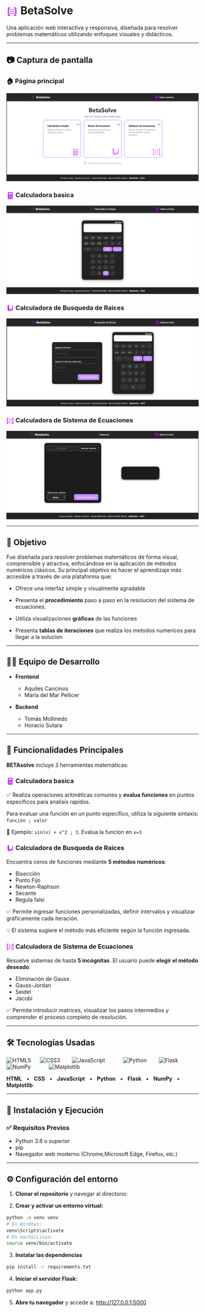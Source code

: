 <h1>
  <img src="app/static/Image/icono-logo.svg" alt="BETAsolve Logo" width="30" style="vertical-align: middle;"/>
  BetaSolve
</h1>

Una aplicación web interactiva y responsiva, diseñada para resolver problemas matemáticos utilizando enfoques visuales y didácticos.

---
## 📷 Captura de pantalla

### 🏠 Página principal
![Inicio](app/static/Image/screen.png)

<h3>
  <img src="app/static/Image/calculadora-icono.svg" alt="Calcluadora basica Logo" width="20" style="vertical-align: middle;"/>
  Calculadora basica
</h3>

![Calculadora](app/static/Image/screen_calculadora.png)
<h3>
  <img src="app/static/Image/funcion-icono.svg" alt="Calculadora raices Logo" width="20" style="vertical-align: middle;"/>
  Calculadora de Busqueda de Raices
</h3>

![Raices](app/static/Image/screen_raices.png)
<h3>
  <img src="app/static/Image/matriz-icono.svg" alt="Calculadora matrices Logo" width="20" style="vertical-align: middle;"/>
  Calculadora de Sistema de Ecuaciones
</h3>

![Sistemas](app/static/Image/screen_sistema.png)

---
## 🎯 Objetivo

Fue diseñada para resolver problemas matemáticos de forma visual, comprensible y atractiva, enfocándose en la aplicación de métodos numéricos clásicos.
Su principal objetivo es hacer el aprendizaje más accesible a través de una plataforma que:

- Ofrece una interfaz simple y visualmente agradable

- Presenta el **procedimiento** paso a paso en la resolucion del sistema de ecuaciones.

- Utiliza visualizaciones **gráficas** de las funciones

- Presenta **tablas de iteraciones** que realiza los metodos numericos para llegar a la solucion
---

## 👨‍💻 Equipo de Desarrollo

- **Frontend**
  - Aquiles Cancinos
  - María del Mar Pellicer

- **Backend**
  - Tomás Mollinedo
  - Horacio Sutara

---

##  🧠 Funcionalidades Principales

**BETAsolve** incluye 3 herramientas matemáticas:

<h3>
  <img src="app/static/Image/calculadora-icono.svg" alt="Calcluadora basica Logo" width="20" style="vertical-align: middle;"/>
  Calculadora basica
</h3>

✅ Realiza operaciones aritméticas comunes y **evalua funciones** en puntos especificos para analisis rapidos.

Para evaluar una función en un punto específico, utiliza la siguiente sintaxis:
`función ; valor`

🔹 Ejemplo: `sin(x) + x^2 ; 3`. Evalua la funcion en `x=3`

<h3>
  <img src="app/static/Image/funcion-icono.svg" alt="Calculadora raices Logo" width="20" style="vertical-align: middle;"/>
  Calculadora de Busqueda de Raices
</h3>

Encuentra ceros de funciones mediante **5 métodos numéricos**:
  - Bisección
  - Punto Fijo
  - Newton-Raphson
  - Secante
  - Regula falsi

✅ Permite ingresar funciones personalizadas, definir intervalos y visualizar gráficamente cada iteración.

💡 El sistema sugiere el método más eficiente según la función ingresada.
<h3>
  <img src="app/static/Image/matriz-icono.svg" alt="Calculadora matrices Logo" width="20" style="vertical-align: middle;"/>
  Calculadora de Sistema de Ecuaciones
</h3>

Resuelve sistemas de hasta **5 incógnitas** .El usuario puede **elegir el método deseado**:
  - Eliminación de Gauss
  - Gauss-Jordan
  - Seidel
  - Jacobi

✅ Permite introducir matrices, visualizar los pasos intermedios y comprender el proceso completo de resolución.

---

## 🛠️ Tecnologías Usadas

<p>
  <img src="https://cdn.jsdelivr.net/gh/devicons/devicon/icons/html5/html5-original.svg" width="40" title="HTML5"/>&nbsp;&nbsp;&nbsp;&nbsp;&nbsp;
  <img src="https://cdn.jsdelivr.net/gh/devicons/devicon/icons/css3/css3-original.svg" width="40" title="CSS3"/>&nbsp;&nbsp;&nbsp;&nbsp;&nbsp;&nbsp;&nbsp;
  <img src="https://cdn.jsdelivr.net/gh/devicons/devicon/icons/javascript/javascript-original.svg" width="40" title="JavaScript"/>&nbsp;&nbsp;&nbsp;&nbsp;&nbsp;&nbsp;&nbsp;&nbsp;&nbsp;&nbsp;&nbsp;
  <img src="https://cdn.jsdelivr.net/gh/devicons/devicon/icons/python/python-original.svg" width="40" title="Python"/>&nbsp;&nbsp;&nbsp;&nbsp;&nbsp;&nbsp;&nbsp;
  <img src="https://cdn.jsdelivr.net/gh/devicons/devicon/icons/flask/flask-original.svg" width="40" title="Flask"/>&nbsp;&nbsp;&nbsp;&nbsp;&nbsp;&nbsp;
  <img src="https://cdn.jsdelivr.net/gh/devicons/devicon/icons/numpy/numpy-original.svg" width="40" title="NumPy"/>&nbsp;&nbsp;&nbsp;&nbsp;&nbsp;&nbsp;&nbsp;&nbsp;&nbsp;&nbsp;&nbsp;
  <img src="https://cdn.jsdelivr.net/gh/devicons/devicon/icons/matplotlib/matplotlib-original.svg" width="40" title="Matplotlib"/>&nbsp;&nbsp;&nbsp;&nbsp;&nbsp;&nbsp;
</p>

<p>
  <b>HTML</b> &nbsp; • &nbsp;
  <b>CSS</b> &nbsp; • &nbsp;
  <b>JavaScript</b> &nbsp; • &nbsp;
  <b>Python</b> &nbsp; • &nbsp;
  <b>Flask</b> &nbsp; • &nbsp;
  <b>NumPy</b> &nbsp; • &nbsp;
  <b>Matplotlib</b>
</p>

---

## 🔧 Instalación y Ejecución

### ✅ Requisitos Previos

- Python 3.8 o superior
- pip
- Navegador web moderno (Chrome,Microsoft Edge, Firefox, etc.)

---

## ⚙️ Configuración del entorno

1. **Clonar el repositorio** y navegar al directorio:

2. **Crear y activar un entorno virtual:**
```bash
python -m venv venv
# En Windows:
venv\Scripts\activate
# En macOS/Linux:
source venv/bin/activate
```
3. **Instalar las dependencias**
```bash
pip install -r requirements.txt
```
4. **Iniciar el servidor Flask:**
```bash
python app.py
```
5. **Abre tu navegador** y accede a: http://127.0.0.1:5000
